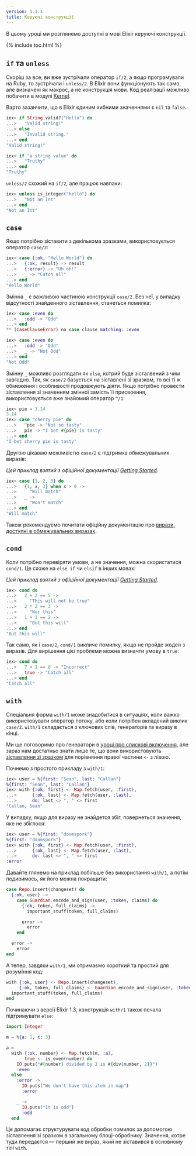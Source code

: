 ```yaml
---
version: 1.1.1
title: Керуючі конструкції
---
```


В цьому уроці ми розглянемо доступні в мові Elixir керуючі конструкції.

{% include toc.html %}

## `if` та `unless`

Скоріш за все, ви вже зустрічали оператор `if/2`, а якщо програмували на Ruby, то зустрічали і `unless/2`. В Elixir вони функціонують так само, але визначені як макрос, а не конструкція мови. Код реалізації можливо побачити в модулі [Kernel](https://hexdocs.pm/elixir/Kernel.html).

Варто зазанчити, що в Elixir єдиним хибними значеннями є `nil` та `false`.

```elixir
iex> if String.valid?("Hello") do
...>   "Valid string!"
...> else
...>   "Invalid string."
...> end
"Valid string!"

iex> if "a string value" do
...>   "Truthy"
...> end
"Truthy"
```

`unless/2` схожий на `if/2`, але працює навпаки:

```elixir
iex> unless is_integer("hello") do
...>   "Not an Int"
...> end
"Not an Int"
```

## `case`

Якщо потрібно зіставити з декількома зразками, використовується оператор `case/2`:

```elixir
iex> case {:ok, "Hello World"} do
...>   {:ok, result} -> result
...>   {:error} -> "Uh oh!"
...>   _ -> "Catch all"
...> end
"Hello World"
```

Змінна `_` є важливою частиною конструкції `case/2`. Без неї, у випадку відсутності знайденного зіставлення, станеться помилка:

```elixir
iex> case :even do
...>   :odd -> "Odd"
...> end
** (CaseClauseError) no case clause matching: :even

iex> case :even do
...>   :odd -> "Odd"
...>   _ -> "Not Odd"
...> end
"Not Odd"
```

Змінну `_` можливо розглядати як `else`, котрий буде зісталвений з чим завгодно.
Так, як `case/2` базується на зіставлені зі зразком, то всі ті ж обмеження і особливості продовжують діяти. Якщо потрібно провести зіставлення зі значенням змінної замість її присвоення, використовується вже знайомий оператор `^/1`:

```elixir
iex> pie = 3.14
3.14
iex> case "cherry pie" do
...>   ^pie -> "Not so tasty"
...>   pie -> "I bet #{pie} is tasty"
...> end
"I bet cherry pie is tasty"
```

Другою цікаваю можливістю `case/2` є підтримка обмежувальних виразів:

_Цей приклад взятий з офіційної документації [Getting Started](http://elixir-lang.org/getting-started/case-cond-and-if.html#case)._

```elixir
iex> case {1, 2, 3} do
...>   {1, x, 3} when x > 0 ->
...>     "Will match"
...>   _ ->
...>     "Won't match"
...> end
"Will match"
```

Також рекомендуємо почитати офіційну документацію про [вирази, доступні в обмежувальних виразах](http://elixir-lang.org/getting-started/case-cond-and-if.html#expressions-in-guard-clauses).

## `cond`

Коли потрібно перевіряти умови, а не значення, можна скористатися `cond/1`. Це схоже на `else if` чи `elsif` в інших мовах:

_Цей приклад взятий з офіційної документації [Getting Started](http://elixir-lang.org/getting-started/case-cond-and-if.html#cond)._

```elixir
iex> cond do
...>   2 + 2 == 5 ->
...>     "This will not be true"
...>   2 * 2 == 3 ->
...>     "Nor this"
...>   1 + 1 == 2 ->
...>     "But this will"
...> end
"But this will"
```

Так само, як і `case/2`, `cond/1` викличе помилку, якщо не пройде жоден з виразів. Для вирішення цієї проблеми можна визначти умову в `true`:

```elixir
iex> cond do
...>   7 + 1 == 0 -> "Incorrect"
...>   true -> "Catch all"
...> end
"Catch all"
```

## `with`

Спеціальня форма `with/1` може знадобитися в ситуаціях, коли важко використовувати оператор потоку, або коли потрібен вкладений виклик `case/2`. `with/1` складається з ключових слів, генераторів та виразу в кінці.

Ми ще поговоримо про генератори в [уроці про спискові включення](../comprehensions/), але зараз нам достатньо знати лише те, що вони використовують [зіставлення зі зразком](../pattern-matching/) для порівняння правої частини `<-` з лівою.

Почнемо з простого прикладу з `with/1`:

```elixir
iex> user = %{first: "Sean", last: "Callan"}
%{first: "Sean", last: "Callan"}
iex> with {:ok, first} <- Map.fetch(user, :first),
...>      {:ok, last} <- Map.fetch(user, :last),
...>      do: last <> ", " <> first
"Callan, Sean"
```

У випадку, якщо для виразу не знайдется збіг, повернеться значення, яке не збіглося:

```elixir
iex> user = %{first: "doomspork"}
%{first: "doomspork"}
iex> with {:ok, first} <- Map.fetch(user, :first),
...>      {:ok, last} <- Map.fetch(user, :last),
...>      do: last <> ", " <> first
:error
```

Давайте глянемо на приклад побільше без використання `with/1`, а потім подивимось, як його можна покращити:

```elixir
case Repo.insert(changeset) do
  {:ok, user} ->
    case Guardian.encode_and_sign(user, :token, claims) do
      {:ok, token, full_claims} ->
        important_stuff(token, full_claims)

      error ->
        error
    end

  error ->
    error
end
```

А тепер, завдяки `with/1`, ми отримаємо короткий та простий для розуміння код:

```elixir
with {:ok, user} <- Repo.insert(changeset),
     {:ok, token, full_claims} <- Guardian.encode_and_sign(user, :token, claims) do
  important_stuff(token, full_claims)
end
```

Починаючи з версії Elixir 1.3, конструкція `with/1` також почала підтримувати `else`:

```elixir
import Integer

m = %{a: 1, c: 3}

a =
  with {:ok, number} <- Map.fetch(m, :a),
       true <- is_even(number) do
    IO.puts("#{number} divided by 2 is #{div(number, 2)}")
    :even
  else
    :error ->
      IO.puts("We don't have this item in map")
      :error

    _ ->
      IO.puts("It is odd")
      :odd
  end
```

Це допомагає структурувати код обробки помилок за допомогою зіставлення зі зразком в загальному блоці-обробнику. Значення, котре туди передаєтся &mdash; перший же вираз, який не зіставився в основному тілі `with`.
